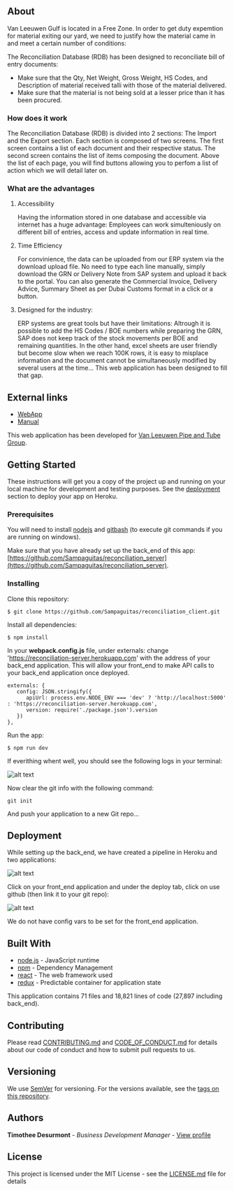 ## About
Van Leeuwen Gulf is located in a Free Zone. In order to get duty expemtion for material exiting our yard, we need to justify how the material came in and meet a certain number of conditions:

The Reconciliation Database (RDB) has been designed to reconciliate bill of entry documents: 
- Make sure that the Qty, Net Weight, Gross Weight, HS Codes, and Description of material received talli with those of the material delivered.
- Make sure that the material is not being sold at a lesser price than it has been procured.

### How does it work

The Reconciliation Database (RDB) is divided into 2 sections: The Import and the Export section. Each section is composed of two screens. The first screen contains a list of each document and their respective status. The second screen contains the list of items composing the document. Above the list of each page, you will find buttons allowing you to perfom a list of action which we will detail later on.

### What are the advantages

1. Accessibility

   Having the information stored in one database and accessible via internet has a huge advantage: Employees can work simulteniously on different bill of entries, access and update information in real time.

2. Time Efficiency

   For convinience, the data can be uploaded from our ERP system via the download upload file. No need to type each line manually, simply download the GRN or Delivery Note from SAP system and upload it back to the portal. You can also generate  the Commercial Invoice, Delivery Advice, Summary Sheet as per Dubai Customs format in a click or a button.

3. Designed for the industry:

   ERP systems are great tools but have their limitations: Altrough it is possible to add the HS Codes / BOE numbers while preparing the  GRN, SAP does not keep track of the stock movements per BOE and remaining quantities. In the other hand, excel sheets are user friendly but become slow when we reach 100K rows, it is easy to misplace information and the document cannot be simultaneously modified by several users at the time... This web application has been designed to fill that gap.

## External links

* [WebApp](https://reconciliation-client.herokuapp.com/)
* [Manual](https://timpublic.s3.eu-west-3.amazonaws.com/manuals/rdbManual.pdf)

This web application has been developed for [Van Leeuwen Pipe and Tube Group](https://www.vanleeuwen.com/en/).

## Getting Started

These instructions will get you a copy of the project up and running on your local machine for development and testing purposes. See the [deployment](https://github.com/Sampaguitas/pdb_client/blob/master/README.md#deployment) section to deploy your app on Heroku.

### Prerequisites

You will need to install [nodejs](https://nodejs.org/en/) and [gitbash](https://git-scm.com/downloads) (to execute git commands if you are running on windows).

Make sure that you have already set up the back_end of this app: [https://github.com/Sampaguitas/reconciliation_server](https://github.com/Sampaguitas/reconciliation_server).

### Installing

Clone this repository:

```
$ git clone https://github.com/Sampaguitas/reconciliation_client.git
```

Install all dependencies:

```
$ npm install
```
In your **webpack.config.js** file, under externals: change 'https://reconciliation-server.herokuapp.com' with the address of your back_end application. This will allow your front_end to make API calls to your back_end application once deployed.

```
externals: {
   config: JSON.stringify({
      apiUrl: process.env.NODE_ENV === 'dev' ? 'http://localhost:5000' : 'https://reconciliation-server.herokuapp.com',
      version: require('./package.json').version
   })
},
```

Run the app:

```
$ npm run dev
```
If everithing whent well, you should see the following logs in your terminal:

![alt text](https://vanleeuwenpublic.s3.eu-west-3.amazonaws.com/setup/bundling.png "boundling")

Now clear the git info with the following command:

```
git init
```

And push your application to a new Git repo... 

## Deployment

While setting up the back_end, we have created a pipeline in Heroku and two applications:

![alt text](https://vanleeuwenpublic.s3.eu-west-3.amazonaws.com/setup/staging.png "staging")

Click on your front_end application and under the deploy tab, click on use github (then link it to your git repo):

![alt text](https://vanleeuwenpublic.s3.eu-west-3.amazonaws.com/setup/use+github.png "use github")

We do not have config vars to be set for the front_end application.

## Built With

* [node.js](https://nodejs.org/en/) - JavaScript runtime
* [npm](https://www.npmjs.com) - Dependency Management
* [react](reactjs.org) - The web framework used
* [redux](https://redux.js.org/) - Predictable container for application state

This application contains 71 files and 18,821 lines of code (27,897 including back_end).

## Contributing

Please read [CONTRIBUTING.md](CONTRIBUTING.md) and [CODE_OF_CONDUCT.md](CODE_OF_CONDUCT.md) for details about our code of conduct and how to submit pull requests to us.

## Versioning

We use [SemVer](http://semver.org/) for versioning. For the versions available, see the [tags on this repository](https://github.com/Sampaguitas/reconciliation_client/tags). 

## Authors

**Timothee Desurmont** - *Business Development Manager* - [View profile](https://www.linkedin.com/in/timothee-desurmont-82243245/)

## License

This project is licensed under the MIT License - see the [LICENSE.md](LICENSE.md) file for details
